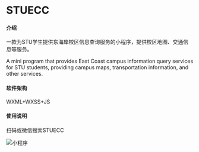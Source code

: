 # STUECC

#### 介绍

一款为STU学生提供东海岸校区信息查询服务的小程序，提供校区地图、交通信息等服务。

A mini program that provides East Coast campus information query services for STU students, providing campus maps, transportation information, and other services.

#### 软件架构

WXML+WXSS+JS

#### 使用说明

扫码或微信搜索STUECC

![小程序](https://foruda.gitee.com/images/1681377157460251686/5d2c6c4b_8148862.jpeg)
